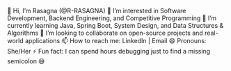 👋 Hi, I’m Rasagna (@R-RASAGNA)
👀 I’m interested in Software Development, Backend Engineering, and Competitive Programming
🌱 I’m currently learning Java, Spring Boot, System Design, and Data Structures & Algorithms
💞️ I’m looking to collaborate on open-source projects and real-world applications
📫 How to reach me: LinkedIn | Email
😄 Pronouns: She/Her
⚡ Fun fact: I can spend hours debugging just to find a missing semicolon 😅
